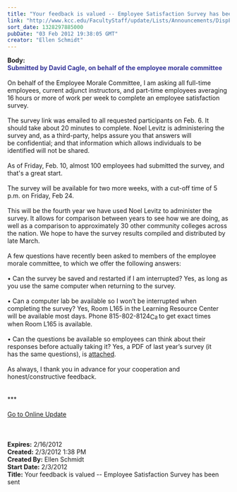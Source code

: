 ```yaml
---
title: "Your feedback is valued -- Employee Satisfaction Survey has been sent "
link: "http://www.kcc.edu/FacultyStaff/update/Lists/Announcements/DispForm.aspx?ID=597"
sort_date: 1328297885000
pubDate: "03 Feb 2012 19:38:05 GMT"
creator: "Ellen Schmidt"
---
```


<div><b>Body:</b> <div class="ExternalClass150E92A0852346FEB7846CDFB5CB99E4">
<div><font color="#333399"><strong>Submitted by David Cagle, on behalf of the employee morale committee <br /></strong></font> <br />On behalf of the Employee Morale Committee, I am asking all full-time employees, current adjunct instructors, and part-time employees averaging 16 hours or more of work per week to complete an employee satisfaction survey.</div>
<div> </div>
<div>The survey link was emailed to all requested participants on Feb. 6. It should take about 20 minutes to complete. Noel Levitz is administering the survey and, as a third-party, helps assure you that answers will be confidential; and that information which allows individuals to be identified will not be shared.</div>
<div> </div>
<div>As of Friday, Feb. 10, almost 100 employees had submitted the survey, and that's a great start.</div>
<div> </div>
<div>The survey will be available for two more weeks, with a cut-off time of 5 p.m. on Friday, Feb 24.</div>
<div><br />This will be the fourth year we have used Noel Levitz to administer the survey. It allows for comparison between years to see how we are doing, as well as a comparison to approximately 30 other community colleges across the nation. We hope to have the survey results compiled and distributed by late March.</div>
<div> </div>
<div>A few questions have recently been asked to members of the employee morale committee, to which we offer the following answers:</div>
<div><br />• Can the survey be saved and restarted if I am interrupted? Yes, as long as you use the same computer when returning to the survey.</div>
<div><br />• Can a computer lab be available so I won’t be interrupted when completing the survey? Yes, Room L165 in the Learning Resource Center will be available most days. Phone <span style="white-space:nowrap" class="baec5a81-e4d6-4674-97f3-e9220f0136c1">815-802-8124<a style="border-bottom:medium none;position:static !important;border-left:medium none;margin:0px;width:16px;bottom:0px;display:inline;white-space:nowrap;float:none;height:16px;vertical-align:middle;overflow:hidden;border-top:medium none;top:0px;cursor:hand;right:0px;border-right:medium none;left:0px" title="Call: 815-802-8124" href="/FacultyStaff/update/Lists/Announcements/EditForm.aspx?ID=597&amp;Source=/_layouts/sitemanager.aspx?SmtContext%3DSPList%3a7e45450e-520d-4ad3-81dd-a79ebcc75df4?SPWeb%3a6dd7d01a-f4b3-47f9-8d35-b60692caa2f7%3a%26SmtContextExpanded%3DTrue%26Filter%3D1%26pgsz%3D500%26vrmode%3DFalse%26lvn%3DUnexpired%20Announcements#"><img style="border-bottom:medium none;position:static !important;border-left:medium none;margin:0px;width:16px;bottom:0px;display:inline;white-space:nowrap;float:none;height:16px;vertical-align:middle;overflow:hidden;border-top:medium none;top:0px;cursor:hand;right:0px;border-right:medium none;left:0px" title="Call: 815-802-8124" /></a></span> to get exact times when Room L165 is available.</div>
<div><br />• Can the questions be available so employees can think about their responses before actually taking it? Yes, a PDF of last year’s survey (it has the same questions), is <a href="/FacultyStaff/departments/hr/Documents/2011-NL-Survey.pdf">attached</a>.  </div>
<div><br />As always, I thank you in advance for your cooperation and honest/constructive feedback.<br /></div>
<div>
<div>
<div> </div>
<div> </div>
<div>***</div>
<div> </div>
<div><a href="/FacultyStaff/update/Pages/dailyupdate.aspx">Go to Online Update</a></div>
<div> </div>
<div><br /> </div></div></div></div></div>
<div><b>Expires:</b> 2/16/2012</div>
<div><b>Created:</b> 2/3/2012 1:38 PM</div>
<div><b>Created By:</b> Ellen Schmidt</div>
<div><b>Start Date:</b> 2/3/2012</div>
<div><b>Title:</b> Your feedback is valued -- Employee Satisfaction Survey has been sent </div>

